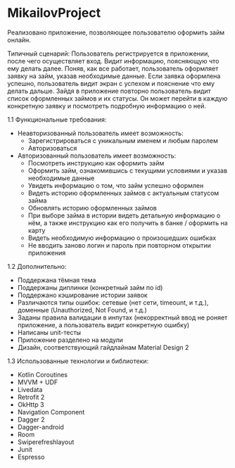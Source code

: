 # MikailovProject
Реализовано приложение, позволяющее пользователю оформить займ онлайн.

Типичный сценарий: Пользователь регистрируется в приложении, после чего осуществляет вход. 
Видит информацию, поясняющую что ему делать далее. 
Поняв, как все работает, пользователь оформляет заявку на займ, указав необходимые данные. Если 
заявка оформлена успешно, пользователь видит экран с успехом и пояснение что ему делать дальше.
Зайдя в приложение повторно пользователь видит список оформленных займов и их статусы. Он 
может перейти в каждую конкретную заявку и посмотреть подробную информацию о ней.

1.1 Функциональные требования:
- Неавторизованный пользователь имеет возможность:
  - Зарегистрироваться с уникальным именем и любым паролем
  - Авторизоваться
- Авторизованный пользователь имеет возможность:
  - Посмотреть инструкцию как оформить займ
  - Оформить займ, ознакомившись с текущими условиями и указав необходимые данные
  - Увидеть информацию о том, что займ успешно оформлен
  - Видеть историю оформленных займов с актуальным статусом займа
  - Обновлять историю оформленных займов
  - При выборе займа в истории видеть детальную информацию о нём, а также инструкцию как его получить в банке / оформить на карту
  - Видеть необходимую информацию о произошедших ошибках
  - Не вводить заново логин и пароль при повторном открытии приложения


1.2 Дополнительно:
- Поддержана тёмная тема
- Поддержаны диплинки (конкретный займ по id)
- Поддержано кэширование истории заявок
- Различаются типы ошибок: сетевые (нет сети, timeount, и т.д.), доменные (Unauthorized, Not Found, и т.д.)
- Заданы правила валидации в инпутах (некорректный ввод не роняет приложение, а пользователь видит конкретную ошибку)
- Написаны unit-тесты
- Приложение разделено на модули
- Дизайн, соответствующий гайдлайнам Material Design 2

1.3 Использованные технологии и библиотеки:

- Kotlin Coroutines
- MVVM + UDF
- Livedata
- Retrofit 2
- OkHttp 3
- Navigation Component
- Dagger 2
- Dagger-android
- Room
- Swiperefreshlayout
- Junit
- Espresso

